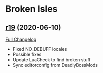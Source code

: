 # <DBM> Broken Isles

## [r19](https://github.com/DeadlyBossMods/DBM-Legion/tree/r19) (2020-06-10)
[Full Changelog](https://github.com/DeadlyBossMods/DBM-Legion/compare/r18...r19)

- Fixed NO\_DEBUFF locales  
- Possible fixes  
- Update LuaCheck to find broken stuff  
- Sync editorconfig from DeadlyBossMods  
